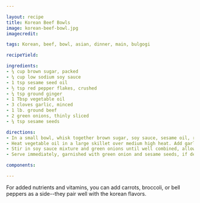 ```yaml
---

layout: recipe
title: Korean Beef Bowls
image: korean-beef-bowl.jpg
imagecredit:

tags: Korean, beef, bowl, asian, dinner, main, bulgogi

recipeYield: 

ingredients: 
- ¼ cup brown sugar, packed
- ¼ cup low sodium soy sauce
- 1 tsp sesame seed oil
- ½ tsp red pepper flakes, crushed
- ¼ tsp ground ginger
- 1 Tbsp vegetable oil
- 3 cloves garlic, minced
- 1 lb. ground beef
- 2 green onions, thinly sliced
- ¼ tsp sesame seeds

directions:
- In a small bowl, whisk together brown sugar, soy sauce, sesame oil, red pepper flakes and ginger.
- Heat vegetable oil in a large skillet over medium high heat. Add garlic and cook, stirring constantly, until fragrant, about 1 minute. Add ground beef and cook until browned, about 3-5 minutes, making sure to crumble the beef as it cooks; drain excess fat.
- Stir in soy sauce mixture and green onions until well combined, allowing to simmer until heated through, about 2 minutes.
- Serve immediately, garnished with green onion and sesame seeds, if desired.

components:

---
```


For added nutrients and vitamins, you can add carrots, broccoli, or bell peppers as a side--they pair well with the korean flavors.